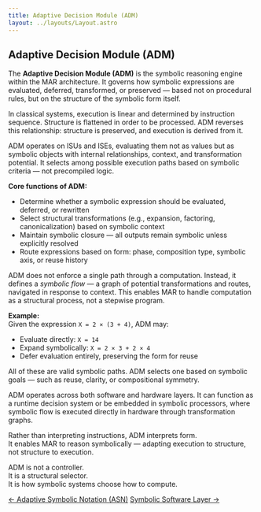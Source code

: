 ```yaml
---
title: Adaptive Decision Module (ADM)
layout: ../layouts/Layout.astro
---
```



## Adaptive Decision Module (ADM)

The **Adaptive Decision Module (ADM)** is the symbolic reasoning engine within the MAR architecture. It governs how symbolic expressions are evaluated, deferred, transformed, or preserved — based not on procedural rules, but on the structure of the symbolic form itself.

In classical systems, execution is linear and determined by instruction sequence. Structure is flattened in order to be processed. ADM reverses this relationship: structure is preserved, and execution is derived from it.

ADM operates on ISUs and ISEs, evaluating them not as values but as symbolic objects with internal relationships, context, and transformation potential. It selects among possible execution paths based on symbolic criteria — not precompiled logic.

**Core functions of ADM:**

- Determine whether a symbolic expression should be evaluated, deferred, or rewritten  
- Select structural transformations (e.g., expansion, factoring, canonicalization) based on symbolic context  
- Maintain symbolic closure — all outputs remain symbolic unless explicitly resolved  
- Route expressions based on form: phase, composition type, symbolic axis, or reuse history

ADM does not enforce a single path through a computation. Instead, it defines a *symbolic flow* — a graph of potential transformations and routes, navigated in response to context. This enables MAR to handle computation as a structural process, not a stepwise program.

**Example:**  
Given the expression `X = 2 × (3 + 4)`, ADM may:

- Evaluate directly: `X = 14`  
- Expand symbolically: `X = 2 × 3 + 2 × 4`  
- Defer evaluation entirely, preserving the form for reuse

All of these are valid symbolic paths. ADM selects one based on symbolic goals — such as reuse, clarity, or compositional symmetry.

ADM operates across both software and hardware layers. It can function as a runtime decision system or be embedded in symbolic processors, where symbolic flow is executed directly in hardware through transformation graphs.

Rather than interpreting instructions, ADM interprets form.  
It enables MAR to reason symbolically — adapting execution to structure, not structure to execution.

ADM is not a controller.  
It is a structural selector.  
It is how symbolic systems choose how to compute.


<div class="hidden sm:flex justify-between text-sm text-gray-600 mt-12">
  <a href="/asn" class="no-underline hover:underline">← Adaptive Symbolic Notation (ASN)</a>
  <a href="/software-layer" class="no-underline hover:underline">Symbolic Software Layer →</a>
</div>
